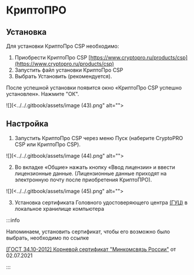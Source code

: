 # КриптоПРО

## Установка

Для установки КриптоПро CSP необходимо:

1. Приобрести КриптоПро CSP  [https://www.cryptopro.ru/products/csp](https://www.cryptopro.ru/products/csp)
2. Запустить файл установки КриптоПро CSP
3. Выбрать Установить (рекомендуется).

После успешной установки появится окно «КриптоПро CSP успешно установлен». Нажмите "ОК".

![](<../../.gitbook/assets/image (43).png" alt=""><figcaption></figcaption></figure>

## Настройка

1. Запустить КриптоПро CSP через меню Пуск (наберите CryptoPRO CSP или КриптоПро CSP).

![](<../../.gitbook/assets/image (44).png" alt=""><figcaption></figcaption></figure>

2. Во вкладке «Общие» нажать кнопку «Ввод лицензии» и ввести лицензионные данные. (Лицензионные данные приходят на электронную почту после приобретения  КриптоПРО).

![](<../../.gitbook/assets/image (45).png" alt=""><figcaption></figcaption></figure>

3. Установка сертификата Головного удостоверяющего центра [(ГУЦ)](sertifikat-guc.md) в локальное хранилище компьютера

:::info

Напоминаем, установить сертификат, чтобы его возможно было выбрать, необходимо по ссылке&#x20;

[\[ГОСТ 34.10-2012\] Корневой сертификат "Минкомсвязь России"](https://ca.gisca.ru/repository/AFF05C9E2464941E7EC2AB15C91539360B79AA9D.cer) от 02.07.2021

:::
